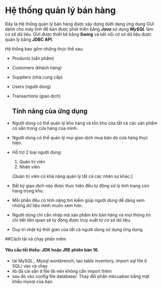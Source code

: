 # Hệ thống quản lý bán hàng

Đây là Hệ thống quản lý bán hàng được xây dựng dưới dạng ứng dụng GUI dành cho máy tính để bàn được phát triển bằng ***Java*** sử dụng ***MySQL*** làm cơ sở dữ liệu.
GUI được thiết kế bằng **Swing** và kết nối cơ sở dữ liệu được quản lý bằng **JDBC API**.

Hệ thống bao gồm những thực thể sau:
- Products (sẩn phẩm)
- Customers  (khách hàng)
- Suppliers (nhà cung cấp)
- Users (người dùng)
- Transactions (giao dịch)

  ## Tính năng của ứng dụng

- Người dùng có thể quản lý kho hàng và tồn kho của tất cả các sản phẩm có sẵn trong cửa hàng của mình.
- Người dùng có thể quản lý mọi giao dịch mua bán do cửa hàng thực hiện.
- Hỗ trợ 2 loại người dùng:
  1. Quản trị viên
  2. Nhân viên
  
  [Quản trị viên có khả năng quản lý tất cả các nhân sự khác.]
- Bất kỳ giao dịch nào được thực hiện đều tự động xử lý tình trạng còn hàng trong kho.
- Mỗi phần đều có tính năng tìm kiếm giúp người dùng dễ dàng xem những dữ liệu mình muốn xem hơn.
- Người dùng chỉ cần nhập mã sản phẩm khi bán hàng và mọi thông tin chi tiết liên quan sẽ tự động được truy xuất từ ​​cơ sở dữ liệu.
- Duy trì nhật ký thời gian của tất cả người dùng sử dụng ứng dụng.

##Cách tải và chạy phần mềm

#### Yêu cầu tối thiểu: JDK hoặc JRE phiên bản 16.
- tải MySQL , Mysql workbrench, tạo table inventory, import sql file ở SQL/ vào và chạy
- lib đã cài sẵn ờ file lib nên không cần import thêm
- sau đó vào config file database/. Thay đổi phần mkcuaban bằng mật khẩu mysql của bạn

